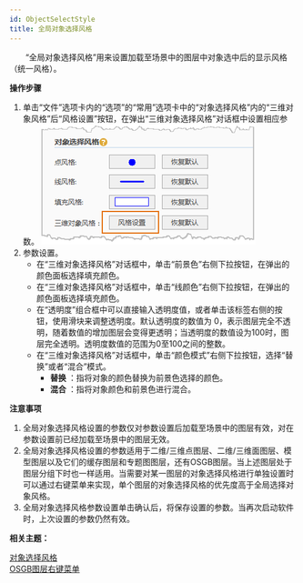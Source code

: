 ```yaml
---
id: ObjectSelectStyle
title: 全局对象选择风格
---
```


　　“全局对象选择风格”用来设置加载至场景中的图层中对象选中后的显示风格（统一风格）。

**操作步骤**

  1. 单击“文件”选项卡内的“选项”的“常用”选项卡中的“对象选择风格”内的“三维对象风格”后“风格设置”按钮，在弹出“三维对象选择风格”对话框中设置相应参数。
![“三维对象选择风格”选项](img/ObjectSelectStyle.png)     
  2. 参数设置。
      * 在“三维对象选择风格”对话框中，单击“前景色”右侧下拉按钮，在弹出的颜色面板选择填充颜色。  
      * 在“三维对象选择风格”对话框中，单击“线颜色”右侧下拉按钮，在弹出的颜色面板选择填充颜色。   
      * 在“透明度”组合框中可以直接输入透明度值，或者单击该标签右侧的按钮，使用滑块来调整透明度。默认透明度的数值为 0，表示图层完全不透明，随着数值的增加图层会变得更透明；当透明度的数值设为100时，图层完全透明。透明度数值的范围为0至100之间的整数。  
      * 在“三维对象选择风格”对话框中，单击“颜色模式”右侧下拉按钮，选择“替换”或者“混合”模式。    
        - **替换** ：指将对象的颜色替换为前景色选择的颜色。  
        - **混合** ：指将对象颜色和前景色进行混合。

**注意事项**

  1. 全局对象选择风格设置的参数仅对参数设置后加载至场景中的图层有效，对在参数设置前已经加载至场景中的图层无效。
  2. 全局对象选择风格设置的参数适用于二维/三维点图层、二维/三维面图层、模型图层以及它们的缓存图层和专题图图层，还有OSGB图层。当上述图层处于图层分组下时也一样适用。当需要对某一图层的对象选择风格进行单独设置时可以通过右键菜单来实现，单个图层的对象选择风格的优先度高于全局选择对象风格。
  3. 全局对象选择风格参数设置单击确认后，将保存设置的参数。当再次启动软件时，上次设置的参数仍然有效。

**相关主题：**
 
[对象选择风格](Scene_SelectStyle.md)  
[OSGB图层右键菜单](../OSGB/OSGBLayerContextMenu.md)


